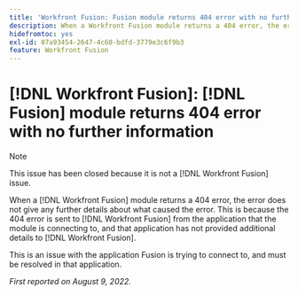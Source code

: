 ```yaml
---
title: 'Workfront Fusion: Fusion module returns 404 error with no further information'
description: When a Workfront Fusion module returns a 404 error, the error does not give any further details about what caused the error. This is because the 404 error is sent to Workfront Fusion from the application that the module is connecting to, and that application has not provided additional details to Workfront Fusion.
hidefromtoc: yes
exl-id: 07a93454-2647-4c60-bdfd-3779e3c6f9b3
feature: Workfront Fusion
---
```

# [!DNL Workfront Fusion]: [!DNL Fusion] module returns 404 error with no further information

>[!NOTE]
>
>This issue has been closed because it is not a [!DNL Workfront Fusion] issue.

When a [!DNL Workfront Fusion] module returns a 404 error, the error does not give any further details about what caused the error. This is because the 404 error is sent to [!DNL Workfront Fusion] from the application that the module is connecting to, and that application has not provided additional details to [!DNL Workfront Fusion].

This is an issue with the application Fusion is trying to connect to, and must be resolved in that application. 

_First reported on August 9, 2022._

